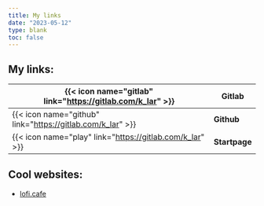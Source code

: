 ```yaml
---
title: My links
date: "2023-05-12"
type: blank
toc: false
---
```


## My links:

| {{< icon name="gitlab" link="https://gitlab.com/k_lar" >}} | **Gitlab**    |
|------------------------------------------------------------|---------------|
| {{< icon name="github" link="https://gitlab.com/k_lar" >}} | **Github**    |
| {{< icon name="play" link="https://gitlab.com/k_lar" >}}   | **Startpage** |

## Cool websites:

- [lofi.cafe](https://lofi.cafe)  
